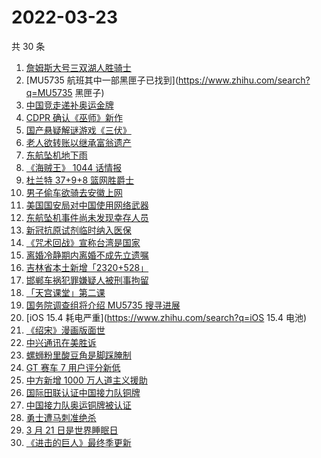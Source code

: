 # 2022-03-23

共 30 条

<!-- BEGIN -->
<!-- 最后更新时间 Wed Mar 23 2022 23:10:36 GMT+0800 (China Standard Time) -->

1. [詹姆斯大号三双湖人胜骑士](https://www.zhihu.com/search?q=湖人)
1. [MU5735 航班其中一部黑匣子已找到](https://www.zhihu.com/search?q=MU5735 黑匣子)
1. [中国竞走递补奥运金牌](https://www.zhihu.com/search?q=竞走金牌)
1. [CDPR 确认《巫师》新作](https://www.zhihu.com/search?q=巫师3)
1. [国产悬疑解谜游戏《三伏》](https://www.zhihu.com/search?q=三伏)
1. [老人欲转账以继承富翁遗产](https://www.zhihu.com/search?q=老人被骗)
1. [东航坠机地下雨](https://www.zhihu.com/search?q=东航坠机地下雨)
1. [《海贼王》 1044 话情报](https://www.zhihu.com/search?q=海贼王1044)
1. [杜兰特 37+9+8 篮网胜爵士](https://www.zhihu.com/search?q=篮网)
1. [男子偷车欲骑去安徽上网](https://www.zhihu.com/search?q=男子偷车上网)
1. [美国国安局对中国使用网络武器](https://www.zhihu.com/search?q=美国国安局)
1. [东航坠机事件尚未发现幸存人员](https://www.zhihu.com/search?q=暂未发现幸存人员)
1. [新冠抗原试剂临时纳入医保](https://www.zhihu.com/search?q=新冠抗原试剂)
1. [《咒术回战》宣称台湾是国家](https://www.zhihu.com/search?q=咒术回战)
1. [离婚冷静期内离婚不成先立遗嘱](https://www.zhihu.com/search?q=离婚冷静期遗嘱)
1. [吉林省本土新增「2320+528」](https://www.zhihu.com/search?q=吉林疫情)
1. [邯郸车祸犯罪嫌疑人被刑事拘留](https://www.zhihu.com/search?q=邯郸车祸)
1. [「天宫课堂」第二课](https://www.zhihu.com/search?q=天宫课堂)
1. [国务院调查组将介绍 MU5735 搜寻进展](https://www.zhihu.com/search?q=MU5735)
1. [iOS 15.4 耗电严重](https://www.zhihu.com/search?q=iOS 15.4 电池)
1. [《绍宋》漫画版面世](https://www.zhihu.com/search?q=绍宋漫画)
1. [中兴通讯在美胜诉](https://www.zhihu.com/search?q=中兴通讯)
1. [螺蛳粉里酸豆角是脚踩腌制](https://www.zhihu.com/search?q=酸豆角)
1. [GT 赛车 7 用户评分新低](https://www.zhihu.com/search?q=GT赛车7)
1. [中方新增 1000 万人道主义援助](https://www.zhihu.com/search?q=人道主义援助)
1. [国际田联认证中国接力队铜牌](https://www.zhihu.com/search?q=中国接力队铜牌)
1. [中国接力队奥运铜牌被认证](https://www.zhihu.com/search?q=中国接力队)
1. [勇士遭马刺准绝杀](https://www.zhihu.com/search?q=勇士)
1. [3 月 21 日是世界睡眠日](https://www.zhihu.com/search?q=世界睡眠日)
1. [《进击的巨人》最终季更新](https://www.zhihu.com/search?q=进击的巨人)

<!-- END -->
